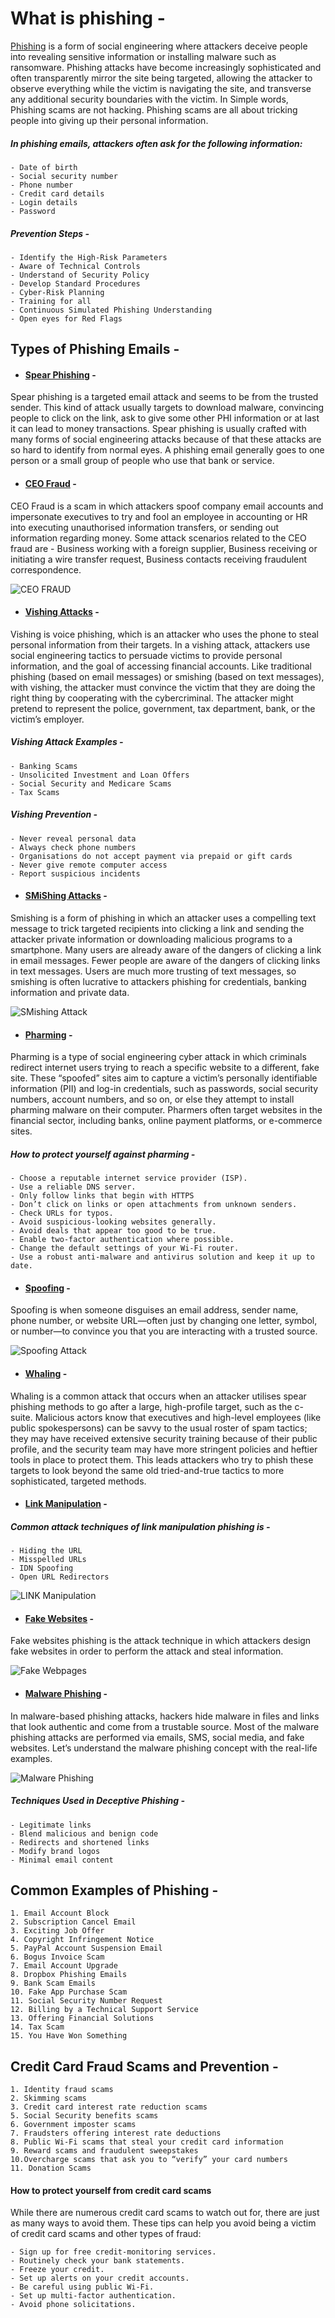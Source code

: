 # What is phishing -

[Phishing](https://en.wikipedia.org/wiki/Phishing) is a form of social engineering where attackers deceive people into revealing sensitive information or installing malware such as ransomware. Phishing attacks have become increasingly sophisticated and often transparently mirror the site being targeted, allowing the attacker to observe everything while the victim is navigating the site, and transverse any additional security boundaries with the victim.
In Simple words, Phishing scams are not hacking. Phishing scams are all about tricking people into giving up their personal information. 
##### In phishing emails, attackers often ask for the following information:
    - Date of birth
    - Social security number
    - Phone number
    - Credit card details
    - Login details
    - Password


##### Prevention Steps - 
    - Identify the High-Risk Parameters
    - Aware of Technical Controls
    - Understand of Security Policy
    - Develop Standard Procedures
    - Cyber-Risk Planning
    - Training for all
    - Continuous Simulated Phishing Understanding
    - Open eyes for Red Flags


## Types of Phishing Emails - 

* #### [Spear Phishing](https://www.fortinet.com/resources/cyberglossary/spear-phishing) -

Spear phishing is a targeted email attack and seems to be from the trusted sender. This kind of attack usually targets to download malware, convincing people to click on the link, ask to give some other PHI information or at last it can lead to money transactions. Spear phishing is usually crafted with many forms of social engineering attacks because of that these attacks are so hard to identify from normal eyes. A phishing email generally goes to one person or a small group of people who use that bank or service.

* #### [CEO Fraud](https://www.knowbe4.com/ceo-fraud) - 
CEO Fraud is a scam in which attackers spoof company email accounts and impersonate executives to try and fool an employee in accounting or HR into executing unauthorised information transfers, or sending out information regarding money. Some attack scenarios related to the CEO fraud are - Business working with a foreign supplier, Business receiving or initiating a wire transfer request, Business contacts receiving fraudulent correspondence. 

![CEO FRAUD](https://www.knowbe4.com/hs-fs/hubfs/CEOFraudXL.png?width=1800&name=CEOFraudXL.png)

* #### [Vishing Attacks](https://www.imperva.com/learn/application-security/vishing-attack/) - 

Vishing is voice phishing, which is an attacker who uses the phone to steal personal information from their targets. In a vishing attack, attackers use social engineering tactics to persuade victims to provide personal information, and the goal of accessing financial accounts. Like traditional phishing (based on email messages) or smishing (based on text messages), with vishing, the attacker must convince the victim that they are doing the right thing by cooperating with the cybercriminal. The attacker might pretend to represent the police, government, tax department, bank, or the victim’s employer.

##### Vishing Attack Examples - 
    - Banking Scams
    - Unsolicited Investment and Loan Offers
    - Social Security and Medicare Scams
    - Tax Scams
##### Vishing Prevention - 
    - Never reveal personal data
    - Always check phone numbers
    - Organisations do not accept payment via prepaid or gift cards
    - Never give remote computer access
    - Report suspicious incidents

* #### [SMiShing Attacks](https://www.proofpoint.com/us/threat-reference/smishing) - 
Smishing is a form of phishing in which an attacker uses a compelling text message to trick targeted recipients into clicking a link and sending the attacker private information or downloading malicious programs to a smartphone. Many users are already aware of the dangers of clicking a link in email messages. Fewer people are aware of the dangers of clicking links in text messages. Users are much more trusting of text messages, so smishing is often lucrative to attackers phishing for credentials, banking information and private data.

![SMishing Attack](https://www.proofpoint.com/sites/default/files/inline-images/smishing_1.png)

* #### [Pharming](https://www.kaspersky.com/resource-center/definitions/pharming) - 

Pharming is a type of social engineering cyber attack in which criminals redirect internet users trying to reach a specific website to a different, fake site. These “spoofed” sites aim to capture a victim’s personally identifiable information (PII) and log-in credentials, such as passwords, social security numbers, account numbers, and so on, or else they attempt to install pharming malware on their computer. Pharmers often target websites in the financial sector, including banks, online payment platforms, or e-commerce sites.
##### How to protect yourself against pharming - 
    - Choose a reputable internet service provider (ISP).
    - Use a reliable DNS server.
    - Only follow links that begin with HTTPS
    - Don’t click on links or open attachments from unknown senders.
    - Check URLs for typos.
    - Avoid suspicious-looking websites generally.
    - Avoid deals that appear too good to be true.
    - Enable two-factor authentication where possible. 
    - Change the default settings of your Wi-Fi router.
    - Use a robust anti-malware and antivirus solution and keep it up to date.

* #### [Spoofing](https://www.fbi.gov/how-we-can-help-you/safety-resources/scams-and-safety/common-scams-and-crimes/spoofing-and-phishing) - 

Spoofing is when someone disguises an email address, sender name, phone number, or website URL—often just by changing one letter, symbol, or number—to convince you that you are interacting with a trusted source.

![Spoofing Attack](https://www.fbi.gov/image-repository/hand-holding-cell-phone-stock-phishing.jpg/@@images/image/high)

* #### [Whaling](https://www.rapid7.com/fundamentals/whaling-phishing-attacks/) - 

Whaling is a common attack that occurs when an attacker utilises spear phishing methods to go after a large, high-profile target, such as the c-suite. Malicious actors know that executives and high-level employees (like public spokespersons) can be savvy to the usual roster of spam tactics; they may have received extensive security training because of their public profile, and the security team may have more stringent policies and heftier tools in place to protect them. This leads attackers who try to phish these targets to look beyond the same old tried-and-true tactics to more sophisticated, targeted methods.

* #### [Link Manipulation](https://resources.infosecinstitute.com/topic/link-manipulation/) - 
##### Common attack techniques of link manipulation phishing is - 
    - Hiding the URL
    - Misspelled URLs
    - IDN Spoofing
    - Open URL Redirectors

![LINK Manipulation](https://resources.infosecinstitute.com/wp-content/uploads/1-17.png)

* #### [Fake Websites](https://sensorstechforum.com/detect-remove-fake-phishing-pages/) - 

Fake websites phishing is the attack technique in which attackers design fake websites in order to perform the attack and steal information.

![Fake Webpages](https://sensorstechforum.com/wp-content/uploads/2017/04/Referral-spam-phishing-stop-how-to-sensorstechforum-768x396.png)

* #### [Malware Phishing](https://websitesecuritystore.com/blog/what-is-malware-phishing-attack/) - 

In malware-based phishing attacks, hackers hide malware in files and links that look authentic and come from a trustable source. Most of the malware phishing attacks are performed via emails, SMS, social media, and fake websites. Let’s understand the malware phishing concept with the real-life examples.

![Malware Phishing](https://websitesecuritystore.com/wp-content/uploads/2021/07/email-attachments-phishing.svg)

##### Techniques Used in Deceptive Phishing - 
    - Legitimate links
    - Blend malicious and benign code
    - Redirects and shortened links
    - Modify brand logos
    - Minimal email content

## Common Examples of Phishing - 

    1. Email Account Block
    2. Subscription Cancel Email
    3. Exciting Job Offer
    4. Copyright Infringement Notice
    5. PayPal Account Suspension Email
    6. Bogus Invoice Scam
    7. Email Account Upgrade
    8. Dropbox Phishing Emails
    9. Bank Scam Emails
    10. Fake App Purchase Scam
    11. Social Security Number Request
    12. Billing by a Technical Support Service
    13. Offering Financial Solutions
    14. Tax Scam
    15. You Have Won Something



## Credit Card Fraud Scams and Prevention -

    1. Identity fraud scams
    2. Skimming scams
    3. Credit card interest rate reduction scams
    5. Social Security benefits scams
    6. Government imposter scams
    7. Fraudsters offering interest rate deductions
    8. Public Wi-Fi scams that steal your credit card information
    9. Reward scams and fraudulent sweepstakes
    10.Overcharge scams that ask you to “verify” your card numbers
    11. Donation Scams

#### How to protect yourself from credit card scams
While there are numerous credit card scams to watch out for, there are just as many ways to avoid them. These tips can help you avoid being a victim of credit card scams and other types of fraud:

    - Sign up for free credit-monitoring services.
    - Routinely check your bank statements.
    - Freeze your credit.
    - Set up alerts on your credit accounts.
    - Be careful using public Wi-Fi.
    - Set up multi-factor authentication.
    - Avoid phone solicitations.
